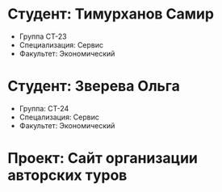 # Студент: Тимурханов Самир
- Группа СТ-23
- Специализация: Сервис
- Факультет: Экономический
# Студент: Зверева Ольга 
- Группа: СТ-24
- Спецализация: Сервис
- Факультет: Экономический 
# Проект: Сайт организации авторских туров
